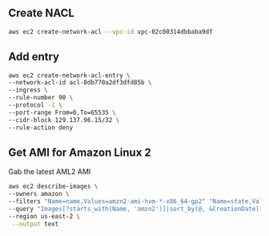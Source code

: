 ## Create NACL

```sh
aws ec2 create-network-acl --vpc-id vpc-02c00314dbbaba9df
```


## Add entry

```sh
aws ec2 create-network-acl-entry \
--network-acl-id acl-0db770a2df3dfd85b \
--ingress \
--rule-number 90 \
--protocol -1 \
--port-range From=0,To=65535 \
--cidr-block 129.137.96.15/32 \
--rule-action deny
```


## Get AMI for Amazon Linux 2

Gab the latest AML2 AMI
```sh
aws ec2 describe-images \
--owners amazon \
--filters "Name=name,Values=amzn2-ami-hvm-*-x86_64-gp2" "Name=state,Values=available" \
--query "Images[?starts_with(Name, 'amzn2')]|sort_by(@, &CreationDate)[-1].ImageId" \
--region us-east-2 \
 --output text
```